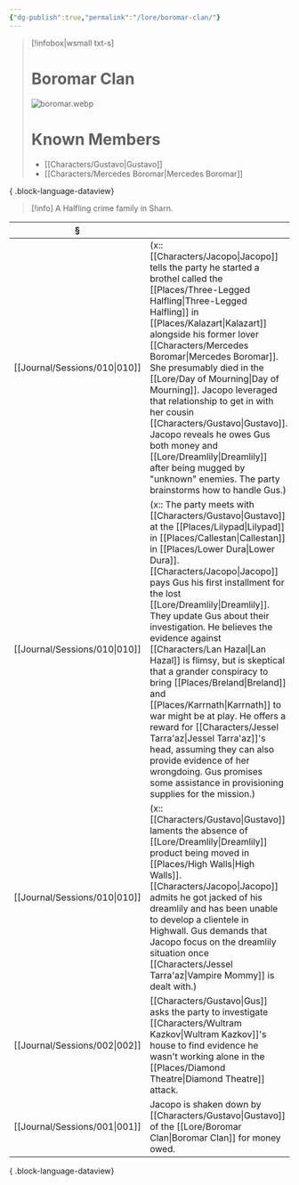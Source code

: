 ```yaml
---
{"dg-publish":true,"permalink":"/lore/boromar-clan/"}
---
```


> [!infobox|wsmall txt-s]
> # Boromar Clan
> ![boromar.webp](/img/user/z_attachments/boromar.webp) 
> # Known Members
>  - [[Characters/Gustavo\|Gustavo]]
> - [[Characters/Mercedes Boromar\|Mercedes Boromar]]
> 
{ .block-language-dataview}

>[!info] A Halfling crime family in Sharn.

| §                                |                                                                                                                                                                                                                                                                                                                                                                                                                                                                                                                                                                         |
| -------------------------------- | ----------------------------------------------------------------------------------------------------------------------------------------------------------------------------------------------------------------------------------------------------------------------------------------------------------------------------------------------------------------------------------------------------------------------------------------------------------------------------------------------------------------------------------------------------------------------- |
| [[Journal/Sessions/010\|010]] | (x:: [[Characters/Jacopo\|Jacopo]] tells the party he started a brothel called the [[Places/Three-Legged Halfling\|Three-Legged Halfling]] in [[Places/Kalazart\|Kalazart]] alongside his former lover [[Characters/Mercedes Boromar\|Mercedes Boromar]]. She presumably died in the [[Lore/Day of Mourning\|Day of Mourning]]. Jacopo leveraged that relationship to get in with her cousin [[Characters/Gustavo\|Gustavo]]. Jacopo reveals he owes Gus both money and [[Lore/Dreamlily\|Dreamlily]] after being mugged by "unknown" enemies. The party brainstorms how to handle Gus.)                                                                                                                                         |
| [[Journal/Sessions/010\|010]] | (x:: The party meets with [[Characters/Gustavo\|Gustavo]] at the [[Places/Lilypad\|Lilypad]] in [[Places/Callestan\|Callestan]] in [[Places/Lower Dura\|Lower Dura]]. [[Characters/Jacopo\|Jacopo]] pays Gus his first installment for the lost [[Lore/Dreamlily\|Dreamlily]]. They update Gus about their investigation. He believes the evidence against [[Characters/Lan Hazal\|Lan Hazal]] is flimsy, but is skeptical that a grander conspiracy to bring [[Places/Breland\|Breland]] and [[Places/Karrnath\|Karrnath]] to war might be at play. He offers a reward for [[Characters/Jessel Tarra'az\|Jessel Tarra'az]]'s head, assuming they can also provide evidence of her wrongdoing. Gus promises some assistance in provisioning supplies for the mission.) |
| [[Journal/Sessions/010\|010]] | (x:: [[Characters/Gustavo\|Gustavo]] laments the absence of [[Lore/Dreamlily\|Dreamlily]] product being moved in [[Places/High Walls\|High Walls]]. [[Characters/Jacopo\|Jacopo]] admits he got jacked of his dreamlily and has been unable to develop a clientele in Highwall. Gus demands that Jacopo focus on the dreamlily situation once [[Characters/Jessel Tarra'az\|Vampire Mommy]] is dealt with.)                                                                                                                                                                                                                                                  |
| [[Journal/Sessions/002\|002]] | [[Characters/Gustavo\|Gus]] asks the party to investigate [[Characters/Wultram Kazkov\|Wultram Kazkov]]'s house to find evidence he wasn't working alone in the [[Places/Diamond Theatre\|Diamond Theatre]] attack.                                                                                                                                                                                                                                                                                                                                                                                                                   |
| [[Journal/Sessions/001\|001]] | Jacopo is shaken down by [[Characters/Gustavo\|Gustavo]] of the [[Lore/Boromar Clan\|Boromar Clan]] for money owed.                                                                                                                                                                                                                                                                                                                                                                                                                                                                                            |

{ .block-language-dataview}